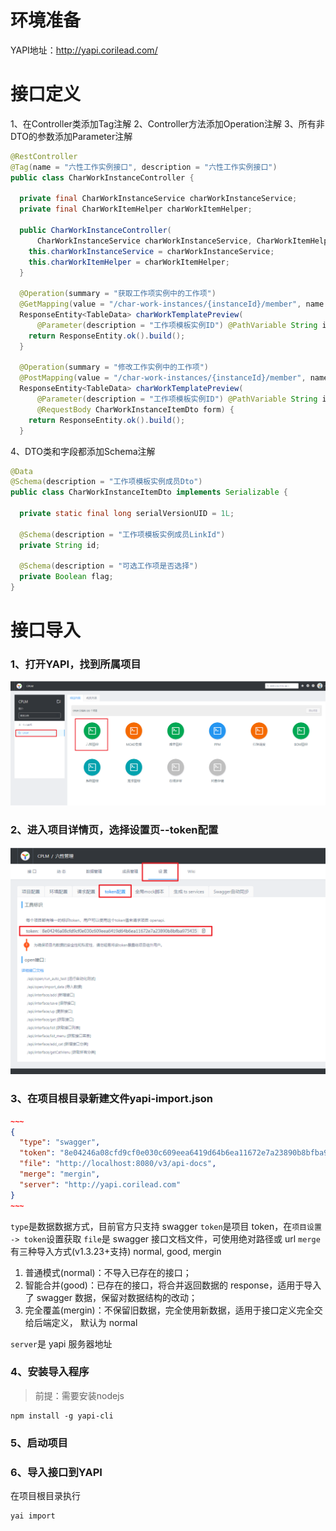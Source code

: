 # 环境准备
YAPI地址：http://yapi.corilead.com/
# 接口定义
1、在Controller类添加Tag注解
2、Controller方法添加Operation注解
3、所有非DTO的参数添加Parameter注解
```java
@RestController
@Tag(name = "六性工作实例接口", description = "六性工作实例接口")
public class CharWorkInstanceController {

  private final CharWorkInstanceService charWorkInstanceService;
  private final CharWorkItemHelper charWorkItemHelper;

  public CharWorkInstanceController(
      CharWorkInstanceService charWorkInstanceService, CharWorkItemHelper charWorkItemHelper) {
    this.charWorkInstanceService = charWorkInstanceService;
    this.charWorkItemHelper = charWorkItemHelper;
  }

  @Operation(summary = "获取工作项实例中的工作项")
  @GetMapping(value = "/char-work-instances/{instanceId}/member", name = "获取工作项实例中的工作项")
  ResponseEntity<TableData> charWorkTemplatePreview(
      @Parameter(description = "工作项模板实例ID") @PathVariable String instanceId) {
    return ResponseEntity.ok().build();
  }

  @Operation(summary = "修改工作实例中的工作项")
  @PostMapping(value = "/char-work-instances/{instanceId}/member", name = "修改工作实例中的工作项")
  ResponseEntity<TableData> charWorkTemplatePreview(
      @Parameter(description = "工作项模板实例ID") @PathVariable String instanceId,
      @RequestBody CharWorkInstanceItemDto form) {
    return ResponseEntity.ok().build();
  }
```
4、DTO类和字段都添加Schema注解
```java
@Data
@Schema(description = "工作项模板实例成员Dto")
public class CharWorkInstanceItemDto implements Serializable {

  private static final long serialVersionUID = 1L;

  @Schema(description = "工作项模板实例成员LinkId")
  private String id;

  @Schema(description = "可选工作项是否选择")
  private Boolean flag;
}
```
# 接口导入
### 1、打开YAPI，找到所属项目
![](images/screenshot_1618228514698.png)
### 2、进入项目详情页，选择设置页--token配置
![](images/screenshot_1618228609124.png)
### 3、在项目根目录新建文件yapi-import.json
```json
~~~
{
  "type": "swagger",
  "token": "8e04246a08cfd9cf0e030c609eea6419d64b6ea11672e7a23890b8bfba975435",
  "file": "http://localhost:8080/v3/api-docs",
  "merge": "mergin",
  "server": "http://yapi.corilead.com"
}
~~~
```
`type`是数据数据方式，目前官方只支持 swagger
`token`是项目 token，在`项目设置 -> token`设置获取
`file`是 swagger 接口文档文件，可使用绝对路径或 url
`merge`有三种导入方式(v1.3.23+支持) normal, good, mergin

1.  普通模式(normal)：不导入已存在的接口；
2.  智能合并(good)：已存在的接口，将合并返回数据的 response，适用于导入了 swagger 数据，保留对数据结构的改动；
3.  完全覆盖(mergin)：不保留旧数据，完全使用新数据，适用于接口定义完全交给后端定义， 默认为 normal

`server`是 yapi 服务器地址
### 4、安装导入程序
> 前提：需要安装nodejs
```
npm install -g yapi-cli
```
### 5、启动项目
### 6、导入接口到YAPI
在项目根目录执行
```
yai import
```